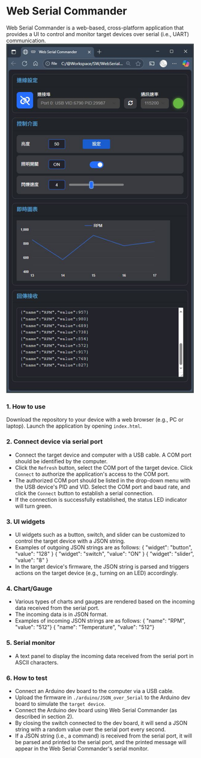 # Web Serial Commander
Web Serial Commander is a web-based, cross-platform application that provides a UI to control and monitor target devices over serial (i.e., UART) communication.
<img src="https://raw.githubusercontent.com/sweifang/webserialcommander/refs/heads/main/assets/WebSerialCommander.JPG?raw=true" alt="add_participant" width="500">

### 1. How to use
Download the repository to your device with a web browser (e.g., PC or laptop). Launch the application by opening `index.html`.

### 2. Connect device via serial port
- Connect the target device and computer with a USB cable. A COM port should be identified by the computer.
- Click the `Refresh` button, select the COM port of the target device. Click `Connect` to authorize the application's access to the COM port.
- The authorized COM port should be listed in the drop-down menu with the USB device's PID and VID. Select the COM port and baud rate, and click the `Connect` button to establish a serial connection.
- If the connection is successfully established, the status LED indicator will turn green.

### 3. UI widgets
- UI widgets such as a button, switch, and slider can be customized to control the target device with a JSON string.
- Examples of outgoing JSON strings are as follows:
  { "widget": "button", "value": "128" }
  { "widget": "switch", "value": "ON" }
  { "widget": "slider", "value": "8" }
- In the target device's firmware, the JSON string is parsed and triggers actions on the target device (e.g., turning on an LED) accordingly.

### 4. Chart/Gauge
- Various types of charts and gauges are rendered based on the incoming data received from the serial port.
- The incoming data is in JSON format.
- Examples of incoming JSON strings are as follows:
  { "name": "RPM", "value": "512"}
  { "name": "Temperature", "value": "512"}

### 5. Serial monitor
- A text panel to display the incoming data received from the serial port in ASCII characters.

### 6. How to test
- Connect an Arduino dev board to the computer via a USB cable.
- Upload the firmware in `./arduino/JSON_over_Serial` to the Arduino dev board to simulate the `target device`.
- Connect the Arduino dev board using Web Serial Commander (as described in section 2).
- By closing the switch connected to the dev board, it will send a JSON string with a random value over the serial port every second.
- If a JSON string (i.e., a command) is received from the serial port, it will be parsed and printed to the serial port, and the printed message will appear in the Web Serial Commander's serial monitor.